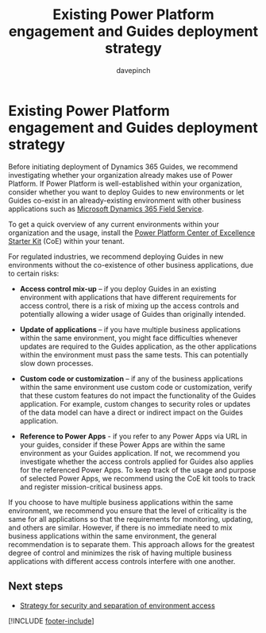 ﻿---
title: Existing Power Platform engagement and Guides deployment strategy
description: Learn about using an existing Power Platform to deploy Guides in a regulated industry.
ms.date: 03/20/2023
ms.topic: conceptual
author: davepinch
ms.author: davepinch
ms-reviewer: m-hartmann
ms.custom: bap-template
---

# Existing Power Platform engagement and Guides deployment strategy

Before initiating deployment of Dynamics 365 Guides, we recommend investigating whether your organization already makes use of Power Platform. If Power Platform is well-established within your organization, consider whether you want to deploy Guides to new environments or let Guides co-exist in an already-existing environment with other business applications such as [Microsoft Dynamics 365 Field Service](https://dynamics.microsoft.com/field-service/overview/).

To get a quick overview of any current environments within your organization and the usage, install the [Power Platform Center of Excellence Starter Kit](/power-platform/guidance/coe/starter-kit) (CoE) within your tenant.

For regulated industries, we recommend deploying Guides in new environments without the co-existence of other business applications, due to certain risks:

- **Access control mix-up** – if you deploy Guides in an existing environment with applications that have different requirements for access control, there is a risk of mixing up the access controls and potentially allowing a wider usage of Guides than originally intended.

- **Update of applications** – if you have multiple business applications within the same environment, you might face difficulties whenever updates are required to the Guides application, as the other applications within the environment must pass the same tests. This can potentially slow down processes.

- **Custom code or customization** – if any of the business applications within the same environment use custom code or customization, verify that these custom features do not impact the functionality of the Guides application. For example, custom changes to security roles or updates of the data model can have a direct or indirect impact on the Guides application.

- **Reference to Power Apps** - if you refer to any Power Apps via URL in your guides, consider if these Power Apps are within the same environment as your Guides application. If not, we recommend you investigate whether the access controls applied for Guides also applies for the referenced Power Apps. To keep track of the usage and purpose of selected Power Apps, we recommend using the CoE kit tools to track and register mission-critical business apps.

If you choose to have multiple business applications within the same environment, we recommend you ensure that the level of criticality is the same for all applications so that the requirements for monitoring, updating, and others are similar. However, if there is no immediate need to mix business applications within the same environment, the general recommendation is to separate them. This approach allows for the greatest degree of control and minimizes the risk of having multiple business applications with different access controls interfere with one another.

## Next steps

- [Strategy for security and separation of environment access](strategy-for-security-and-separation-of-environment-access.md)

[!INCLUDE [footer-include](../../includes/footer-banner.md)]
